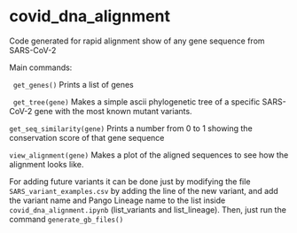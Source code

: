 # covid_dna_alignment
Code generated for rapid alignment show of any gene sequence from SARS-CoV-2



Main commands:

``` get_genes()``` Prints a list of genes

``` get_tree(gene)``` Makes a simple ascii phylogenetic tree of a specific SARS-CoV-2 gene with the most known mutant variants.

```get_seq_similarity(gene)``` Prints a number from 0 to 1 showing the conservation score of that gene sequence

```view_alignment(gene)``` Makes a plot of the aligned sequences to see how the alignment looks like.

For adding future variants it can be done just by modifying the file ```SARS_variant_examples.csv``` by adding the line of the new variant, and add the variant name and Pango Lineage name to the list inside ```covid_dna_alignment.ipynb``` (list_variants and list_lineage). Then, just run the command ```generate_gb_files()```

